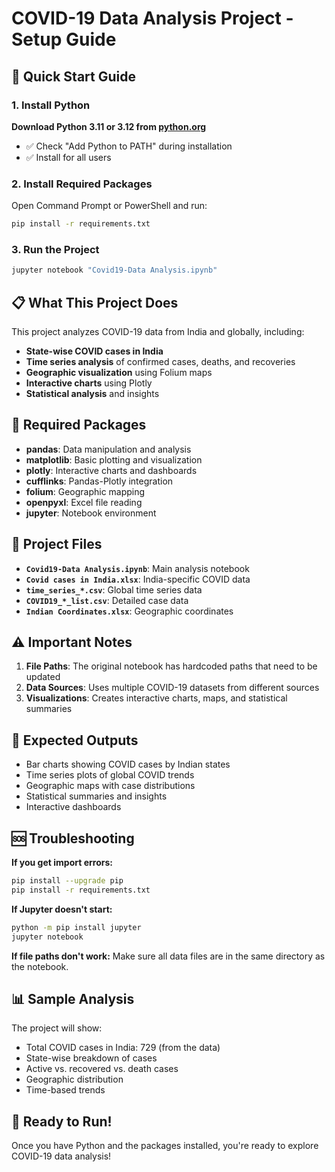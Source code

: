 # COVID-19 Data Analysis Project - Setup Guide

## 🚀 Quick Start Guide

### 1. Install Python
**Download Python 3.11 or 3.12 from [python.org](https://www.python.org/downloads/)**
- ✅ Check "Add Python to PATH" during installation
- ✅ Install for all users

### 2. Install Required Packages
Open Command Prompt or PowerShell and run:
```bash
pip install -r requirements.txt
```

### 3. Run the Project
```bash
jupyter notebook "Covid19-Data Analysis.ipynb"
```

## 📋 What This Project Does

This project analyzes COVID-19 data from India and globally, including:
- **State-wise COVID cases in India**
- **Time series analysis** of confirmed cases, deaths, and recoveries
- **Geographic visualization** using Folium maps
- **Interactive charts** using Plotly
- **Statistical analysis** and insights

## 🔧 Required Packages

- **pandas**: Data manipulation and analysis
- **matplotlib**: Basic plotting and visualization
- **plotly**: Interactive charts and dashboards
- **cufflinks**: Pandas-Plotly integration
- **folium**: Geographic mapping
- **openpyxl**: Excel file reading
- **jupyter**: Notebook environment

## 📁 Project Files

- **`Covid19-Data Analysis.ipynb`**: Main analysis notebook
- **`Covid cases in India.xlsx`**: India-specific COVID data
- **`time_series_*.csv`**: Global time series data
- **`COVID19_*_list.csv`**: Detailed case data
- **`Indian Coordinates.xlsx`**: Geographic coordinates

## ⚠️ Important Notes

1. **File Paths**: The original notebook has hardcoded paths that need to be updated
2. **Data Sources**: Uses multiple COVID-19 datasets from different sources
3. **Visualizations**: Creates interactive charts, maps, and statistical summaries

## 🎯 Expected Outputs

- Bar charts showing COVID cases by Indian states
- Time series plots of global COVID trends
- Geographic maps with case distributions
- Statistical summaries and insights
- Interactive dashboards

## 🆘 Troubleshooting

**If you get import errors:**
```bash
pip install --upgrade pip
pip install -r requirements.txt
```

**If Jupyter doesn't start:**
```bash
python -m pip install jupyter
jupyter notebook
```

**If file paths don't work:**
Make sure all data files are in the same directory as the notebook.

## 📊 Sample Analysis

The project will show:
- Total COVID cases in India: 729 (from the data)
- State-wise breakdown of cases
- Active vs. recovered vs. death cases
- Geographic distribution
- Time-based trends

## 🎉 Ready to Run!

Once you have Python and the packages installed, you're ready to explore COVID-19 data analysis!
